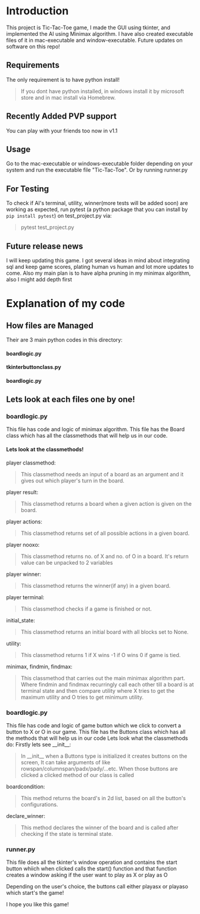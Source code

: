 # Introduction
This project is Tic-Tac-Toe game, I made the GUI using tkinter, and implemented the AI using Minimax algorithm.
I have also created executable files of it in mac-executable and window-executable.
Future updates on software on this repo!

## Requirements
The only requirement is to have python install!
> If you dont have python installed, in windows install it by microsoft store and in mac install via Homebrew.

## Recently Added PVP support
You can play with your friends too now in v1.1

## Usage
Go to the mac-executable or windows-executable folder depending on your system and run the executable file "Tic-Tac-Toe".
Or by running runner.py

## For Testing
To check if AI's terminal, utility, winner(more tests will be added soon) are working as expected, run pytest (a python package that you can install by `pip install pytest`) on test_project.py via:
> pytest test_project.py

## Future release news
I will keep updating this game. I got several ideas in mind about integrating sql and keep game scores, plating human vs human and lot more updates to come. Also my main plan is to have alpha pruning in my minimax algorithm, also I might add depth first 

# Explanation of my code
## How files are Managed
Their are 3 main python codes in this directory:
#### boardlogic.py 
#### tkinterbuttonclass.py
#### boardlogic.py

## Lets look at each files one by one!
### boardlogic.py
This file has code and logic of minimax algorithm.
This file has the Board class which has all the classmethods that will help us in our code.
#### Lets look at the classmethods!
player classmethod:
> This classmethod needs an input of a board as an argument and it gives out which player's turn in the board.

player result:
> This classmethod returns a board when a given action is given on the board.

player actions:
> This classmethod returns set of all possible actions in a given board.

player nooxo:
> This classmethod returns no. of X and no. of O in a board. It's return value can be unpacked to 2 variables

player winner:
> This classmethod returns the winner(if any) in a given board.

player terminal:
> This classmethod checks if a game is finished or not.

initial_state:
> This classmethod returns an initial board with all blocks set to None.

utility:
> This classmethod returns 1 if X wins -1 if O wins 0 if game is tied.

minimax, findmin, findmax:
> This classmethod that carries out the main minimax algorithm part. Where findmin and findmax recurringly call each other till a board is at terminal state and then compare utility where X tries to get the maximum utility and O tries to get minimum utility.

### boardlogic.py
This file has code and logic of game button which we click to convert a button to X or O in our game.
This file has the Buttons class which has all the methods that will help us in our code
Lets look what the classmethods do:
Firstly lets see \_\_init\_\_:
> In \_\_init\_\_ when a Buttons type is initialized it creates buttons on the screen, It can take arguments of like rowspan/columnspan/padx/pady/...etc. When those buttons are clicked a clicked method of our class is called

boardcondition:
> This method returns the board's in 2d list, based on all the button's configurations.

declare_winner:
> This method declares the winner of the board and is called after checking if the state is terminal state.

### runner.py
This file does all the tkinter's window operation and contains the start button whiich when clicked calls the start() function and that function creates a window asking if the user want to play as X or play as O

Depending on the user's choice, the buttons call either playasx or playaso which start's the game!

I hope you like this game!